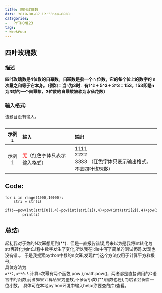 ```yaml
---
title: 四叶玫瑰数
date: 2018-08-07 12:33:44-0800
categories:
-   PYTHON123
tags:
- WeekFour
---
```

## 四叶玫瑰数
### 描述
**四叶玫瑰数是4位数的自幂数。自幂数是指一个 n 位数，它的每个位上的数字的 n 次幂之和等于它本身。（例如：当n为3时，有1^3 + 5^3 + 
3^3 = 153，153即是n为3时的一个自幂数，3位数的自幂数被称为水仙花数）**  

### 输入格式:  
该题目没有输入。  
```
```

示例1|输入|输出
:---:|:----|:---
示例1|<font color='red'>无</font>（红色字体只表示输入格式）|1111<br>2222<br>3333 （红色字体只表示输出格式，不是四叶玫瑰数）

## Code:  

``` 
for i in range(1000,10000):
    stri = str(i)
    if(i==pow(int(stri[0]),4)+pow(int(stri[1]),4)+pow(int(stri[2]),4)+pow(int(stri[3]),4)):
        print(i)
```
## 总结:  

起初我对于数的N次幂想用到(\*\*)，但是一直报告错误,后来以为是我将int转化为str再转化为int过程中数字发生了变化,所以我在idle中写了简单的测试代码,发现也没有错.。
于是我搜索python中数的n次幂,发现(\**)这个方法仅用于计算平方和根号,  
具体方法为:  
```a**2,a**0.5```
计算n次幂有两个函数,pow(),math.pow()。两者都是直接调用的C语言中的函数,前者如果计算结果为整数,不保留小数(\(**)函数也是),而后者会保留一位小数。
具体可在本地python环境中输入help(你要查的库)查看。
